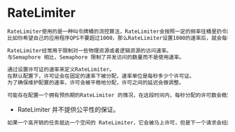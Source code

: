 # RateLimiter

```md
RateLimiter使用的是一种叫令牌桶的流控算法，RateLimiter会按照一定的频率往桶里扔令牌，线程拿到令牌才能执行，
比如你希望自己的应用程序QPS不要超过1000，那么RateLimiter设置1000的速率后，就会每秒往桶里扔1000个令牌。
```
```md
RateLimiter经常用于限制对一些物理资源或者逻辑资源的访问速率。
与Semaphore 相比，Semaphore 限制了并发访问的数量而不是使用速率。
```
```md
通过设置许可证的速率来定义RateLimiter。
在默认配置下，许可证会在固定的速率下被分配，速率单位是每秒多少个许可证。
为了确保维护配置的速率，许可会被平稳地分配，许可之间的延迟会做调整。
```
```md
可能存在配置一个拥有预热期的RateLimiter 的情况，在这段时间内，每秒分配的许可数会稳定地增长直到达到稳定的速率。
```

* RateLimiter 并不提供公平性的保证。
```md
如果一个高开销的任务抵达一个空闲的 RateLimiter，它会被马上许可，但是下一个请求会经历额外的限制，从而来偿付高开销任务。
```
